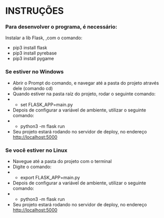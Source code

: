 # INSTRUÇÕES #

### Para desenvolver o programa, é necessário: ###

Instalar a lib Flask, ,com o comando:
* pip3 install flask
* pip3 install pyrebase
* pip3 install pygame

### Se estiver no Windows ###

* Abrir o Prompt do comando, e navegar até a pasta do projeto através dele (comando cd)
* Quando estiver na pasta raíz do projeto, rodar o seguinte comando:
* * set FLASK_APP=main.py
* Depois de configurar a variável de ambiente, utilizar o seguinte comando:
* * python3 -m flask run
* Seu projeto estará rodando no servidor de deploy, no endereço [http://localhost:5000](http://localhost:5000)

### Se você estiver no Linux ###

* Navegue até a pasta do projeto com o terminal
* Digite o comando:
* * export FLASK_APP=main.py
* Depois de configurar a variável de ambiente, utilizar o seguinte comando:
* * python3 -m flask run
* Seu projeto estará rodando no servidor de deploy, no endereço [http://localhost:5000](http://localhost:5000)
